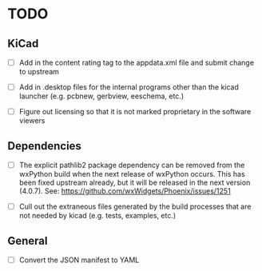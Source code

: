 # TODO

## KiCad

- [ ] Add in the content rating tag to the appdata.xml file and submit change to upstream
- [ ] Add in .desktop files for the internal programs other than the kicad launcher (e.g. pcbnew, gerbview, eeschema, etc.)
- [ ] Figure out licensing so that it is not marked proprietary in the software viewers


## Dependencies

- [ ] The explicit pathlib2 package dependency can be removed from the wxPython build when the next release of wxPython occurs.
      This has been fixed upstream already, but it will be released in the next version (4.0.7).
      See: https://github.com/wxWidgets/Phoenix/issues/1251

- [ ] Cull out the extraneous files generated by the build processes that are not needed by kicad (e.g. tests, examples, etc.)


## General

- [ ] Convert the JSON manifest to YAML
